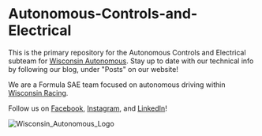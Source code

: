 # Autonomous-Controls-and-Electrical

This is the primary repository for the Autonomous Controls and Electrical subteam for [Wisconsin Autonomous](http://vehicle.slc.engr.wisc.edu/). Stay up to date with our technical info by following our blog, under "Posts" on our website!

We are a Formula SAE team focused on autonomous driving within [Wisconsin Racing](https://wisconsinracing.org/). 

Follow us on [Facebook](https://www.facebook.com/wisconsinautonomous/), [Instagram](https://www.instagram.com/wisconsinautonomous/), and [LinkedIn](https://www.linkedin.com/company/wisconsin-autonomous/about/)!

![Wisconsin_Autonomous_Logo](https://github.com/apletta/Autonomous-Controls-and-Electrical/Miscellaneous/WA.png)

